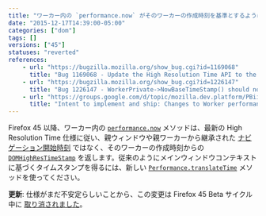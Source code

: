 ```yaml
---
title: "ワーカー内の `performance.now` がそのワーカーの作成時刻を基準とするようになりました"
date: "2015-12-17T14:39:00-05:00"
categories: ["dom"]
tags: []
versions: ["45"]
statuses: "reverted"
references:
    - url: "https://bugzilla.mozilla.org/show_bug.cgi?id=1169068"
      title: "Bug 1169068 - Update the High Resolution Time API to the latest version of the spec"
    - url: "https://bugzilla.mozilla.org/show_bug.cgi?id=1226147"
      title: "Bug 1226147 - WorkerPrivate->NowBaseTimeStamp() should not return the parent->GetPerformance()->Now() in dedicated Workers."
    - url: "https://groups.google.com/d/topic/mozilla.dev.platform/PBiil3ItyeY/discussion"
      title: "Intent to implement and ship: Changes to Worker performance.now() zero time"
---
```

Firefox 45 以降、ワーカー内の [`performance.now`](https://developer.mozilla.org/ja/docs/Web/API/Performance/now) メソッドは、最新の High Resolution Time 仕様に従い、親ウィンドウや親ワーカーから継承された [ナビゲーション開始時刻](https://developer.mozilla.org/ja/docs/Web/API/PerformanceTiming/navigationStart) ではなく、そのワーカーの作成時刻からの [`DOMHighResTimeStamp`](https://developer.mozilla.org/ja/docs/Web/API/DOMHighResTimeStamp) を返します。従来のようにメインウィンドウコンテキストに基づくタイムスタンプを得るには、新しい [`Performance.translateTime`](https://w3c.github.io/hr-time/#dom-performance-translatetime) メソッドを使ってください。

**更新**: 仕様がまだ不安定らしいことから、この変更は Firefox 45 Beta サイクル中に [取り消されました](https://bugzilla.mozilla.org/show_bug.cgi?id=1243881)。
